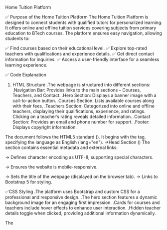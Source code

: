Home Tuition Platform

✅ Purpose of the Home Tuition Platform
The Home Tuition Platform is designed to connect students with qualified tutors for personalized learning. It offers online and offline tuition services covering subjects from primary education to BTech courses. The platform ensures easy navigation, allowing students to:

✅ Find courses based on their educational level.
✅ Explore top-rated teachers with qualifications and experience details.
✅ Get direct contact information for inquiries.
✅ Access a user-friendly interface for a seamless learning experience.

✅ Code Explanation
1. HTML Structure
.The webpage is structured into different sections:
.Navigation Bar: Provides links to the main sections – Courses, Teachers, and Contact.
.Hero Section: Displays a banner image with a call-to-action button.
.Courses Section: Lists available courses along with their fees.
.Teachers Section: Categorized into online and offline teachers, displaying their qualifications, experience, and ratings. Clicking on a teacher’s rating reveals detailed information.
.Contact Section: Provides an email and phone number for support.
.Footer: Displays copyright information.

The document follows the HTML5 standard (<!DOCTYPE html>). It begins with the <html> tag, specifying the language as English (lang="en").
->Head Section (<head>)
The <head> section contains essential metadata and external links:

<meta charset="UTF-8"> → Defines character encoding as UTF-8, supporting special characters.

<meta name="viewport" content="width=device-width, initial-scale=1.0"> → Ensures the website is mobile-responsive.

<title>Home Tuition Platform</title> → Sets the title of the webpage (displayed on the browser tab).

<link href="https://cdn.jsdelivr.net/npm/bootstrap@5.3.0/dist/css/bootstrap.min.css" rel="stylesheet"> → Links to Bootstrap 5 for styling.


✅CSS Styling
.The platform uses Bootstrap and custom CSS for a professional and responsive design.
.The hero section features a dynamic background image for an engaging first impression.
.Cards for courses and teachers include hover effects to enhance user interaction.
.Hidden teacher details toggle when clicked, providing additional information dynamically.

The <style> tag includes custom styles for various sections of the webpage.
1)Body Styling
.Sets background color to a shade of blue.
.Uses Arial font for a consistent look.

2) Hero Section Styling
.Adds a background image (related to education).
.Centers the text and content within the hero section.
.Sets text color to white for better readability.

3)Card Styling
.Adds hover effect → Cards slightly enlarge when hovered.
.Creates a smooth transition effect for interactive user experience.

4)Teacher Details Section
.Initially hides teacher details.
.Details appear when clicked using JavaScript.

✅JavaScript Functionality
JavaScript is used to enhance interactivity:

.Toggling Teacher Details: Clicking on a rating expands the teacher’s details.
.Smooth User Experience: Ensures users can interact with elements easily.

.Fetches teacher details using document.getElementById(id).
.Checks if details are hidden (display: none).
.Toggles the visibility on user click.

✅Hero Section 
.Displays a hero banner with a welcome message.
.Includes a call-to-action button (Browse Courses).

✅ Courses Section
.Introduces available courses (Primary, High School, BTech).
.Uses Bootstrap grid layout for responsiveness.
.Displays courses inside Bootstrap cards.

✅Teachers Section
.Displays teacher details in two categories:
1️ Online Teachers
2️ Offline Teachers

Each teacher card includes:
.Name
.Subjects taught
.Star rating
Hidden detailed information (shown on click).
Clicking the rating (⭐⭐⭐⭐⭐) reveals hidden details.

✅Contact Section
.Provides contact details for inquiries.

✅Footer 
.Displays copyright information

✅Bootstrap
.Ensures Bootstrap's JavaScript functionality (e.g., responsive navbar) works properly.

✅ Why is it Useful?
.Personalized Learning: Students can choose tutors based on their needs, ensuring customized guidance.
.Flexible Learning Options: Offers both online and offline tutoring, making education accessible to all.
.Verified & Experienced Teachers: The platform provides detailed teacher profiles, including qualifications, experience, and ratings, helping students make informed choices.
.Wide Range of Subjects: Covers primary school to advanced BTech subjects, ensuring continuous learning.
.Affordable & Transparent Fees: Displays course fees upfront, allowing students and parents to plan their budget effectively.
.Easy Contact & Inquiry: Students can directly connect with tutors, ensuring quick responses and smooth communication.

✅ Key Benefits of Home Tuition
.Personalized Learning – Home tuition provides one-on-one attention, allowing students to learn at their own pace with a customized approach.
.Flexible Schedule – Students can choose their preferred time for learning, making it easier to balance studies with other activities.
.Better Understanding of Concepts – Tutors focus on individual weaknesses, ensuring a strong grasp of subjects through interactive learning.
.Improved Academic Performance – With focused teaching, students can enhance their grades, confidence, and overall learning experience.
.Comfortable Learning Environment – Studying at home provides a stress-free atmosphere, leading to better concentration and retention.
.Expert Guidance from Qualified Tutors – Students get access to experienced tutors who can provide in-depth explanations and exam strategies.
.Customized Study Plans – Tutors create tailored lesson plans based on the student’s strengths and areas of improvement.
.Safe & Secure Learning – Home tuition eliminates the need for travel, ensuring safety and convenience for students and parents.
.Focus on Weak Subjects – Extra attention is given to subjects where students need more practice and improvement.
.Encourages Self-Discipline & Responsibility – With regular sessions, students develop a disciplined study routine and accountability.



✅ Conclusion
The Home Tuition Platform provides a structured and efficient way for students to find and connect with qualified home tutors. 
With an interactive interface, detailed course and teacher information, and seamless navigation, the platform makes learning more accessible and personalized. 
